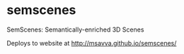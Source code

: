 # semscenes
SemScenes: Semantically-enriched 3D Scenes

Deploys to website at http://msavva.github.io/semscenes/
